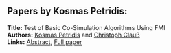 <h2>Papers by Kosmas Petridis:</h2>
<p>
<b>Title:</b> Test of Basic Co-Simulation Algorithms Using FMI<br />
<b>Authors:</b> <a href="../authors/author_235.html">Kosmas Petridis</a> and <a href="../authors/author_52.html">Christoph Clauß</a><br />
<b>Links:</b> <a href="../abstracts/abstract_94.pdf">Abstract</a>, <a href="../submissions/ecp15118865_PetridisClau.pdf">Full paper</a>
</p>